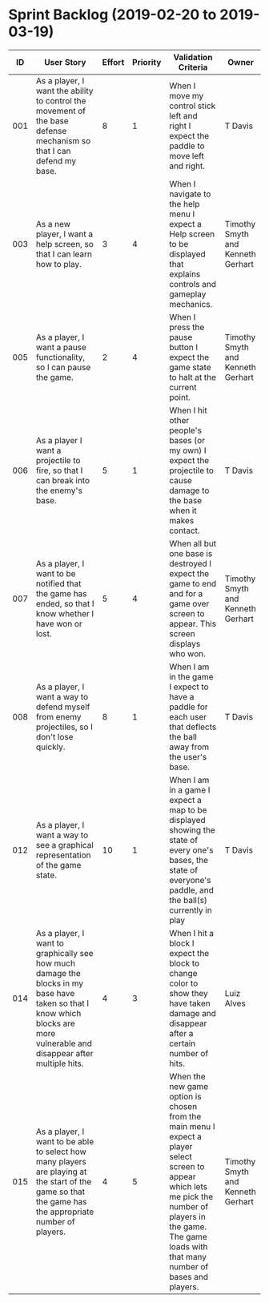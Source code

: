 # Sprint Backlog (2019-02-20 to 2019-03-19)

| ID | User Story | Effort | Priority | Validation Criteria | Owner |
|----|------------|--------|----------|---------------------|-------|
| 001 | As a player, I want the ability to control the movement of the base defense mechanism so that I can defend my base.|8|1|When I move my control stick left and right I expect the paddle to move left and right.| T Davis |
|003| As a new player, I want a help screen, so that I can learn how to play.|3|4|When I navigate to the help menu I expect a Help screen to be displayed that explains controls and gameplay mechanics.|Timothy Smyth and Kenneth Gerhart|
|005| As a player, I want a pause functionality, so I can pause the game.|2|4|When I press the pause button I expect the game state to halt at the current point.|Timothy Smyth and Kenneth Gerhart|
| 006 | As a player I want a projectile to fire, so that I can break into the enemy's base.|5|1|When I hit other people's bases (or my own) I expect the projectile to cause damage to the base when it makes contact.| T Davis |
|007| As a player, I want to be notified that the game has ended, so that I know whether I have won or lost.|5|4|When all but one base is destroyed I expect the game to end and for a game over screen to appear. This screen displays who won.|Timothy Smyth and Kenneth Gerhart|
| 008 |As a player, I want a way to defend myself from enemy projectiles, so I don't lose quickly.|8|1|When I am in the game I expect to have a paddle for each user that deflects the ball away from the user's base.| T Davis|
| 012 | As a player, I want a way to see a graphical representation of the game state.|10|1|When I am in a game I expect a map to be displayed showing the state of every one's bases, the state of everyone's paddle, and the ball(s) currently in play| T Davis |
|014| As a player, I want to graphically see how much damage the blocks in my base have taken so that I know which blocks are more vulnerable and disappear after multiple hits.|4|3|When I hit a block I expect the block to change color to show they have taken damage and disappear after a certain number of hits.|Luiz Alves|
|015| As a player, I want to be able to select how many players are playing at the start of the game so that the game has the appropriate number of players.|4|5|When the new game option is chosen from the main menu I expect a player select screen to appear which lets me pick the number of players in the game. The game loads with that many number of bases and players.|Timothy Smyth and Kenneth Gerhart|
